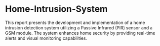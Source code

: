 # Home-Intrusion-System
This report presents the development and implementation of a home intrusion detection system utilizing a Passive Infrared (PIR) sensor and a GSM module. The system enhances home security by providing real-time alerts and visual monitoring capabilities.
